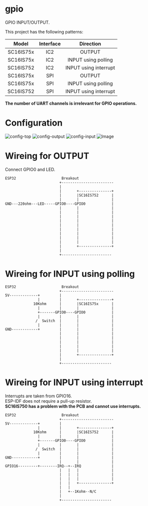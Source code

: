 # gpio
GPIO INPUT/OUTPUT.   

This project has the following patterns:

|Model|Interface|Direction|
|:-:|:-:|:-:|
|SC16IS75x|IC2|OUTPUT|
|SC16IS75x|IC2|INPUT using polling|
|SC16IS752|IC2|INPUT using interrupt|
|SC16IS75x|SPI|OUTPUT|
|SC16IS75x|SPI|INPUT using polling|
|SC16IS752|SPI|INPUT using interrupt|

__The number of UART channels is irrelevant for GPIO operations.__   


# Configuration   
![config-top](https://github.com/nopnop2002/esp-idf-sc16is750/assets/6020549/ffe3187e-f691-4e51-a734-62bce9a74e1c)
![config-output](https://github.com/nopnop2002/esp-idf-sc16is750/assets/6020549/423dd5d7-3f92-448c-a842-5cceddb9391e)
![config-input](https://github.com/nopnop2002/esp-idf-sc16is750/assets/6020549/4c83558f-c9dc-4fd9-acf2-b706d8917b5b)
![Image](https://github.com/user-attachments/assets/d19a9f63-3300-4110-b3e9-735fd99410d9)

# Wireing for OUTPUT  
Connect GPIO0 and LED.   
```
ESP32                     Breakout
                         +------------------------
                         |
                         |       +---------------+
                         |       |SC16IS752      |
                         |       |               |
GND---220ohm---LED-----GPIO0----GPIO0            |
                         |       |               |
                         |       |               |
                         |       |               |
                         |       |               |
                         |       |               |
                         |       |               |
                         |       |               |
                         |       |               |
                         |       |               |
                         |       +---------------+
                         |
                         +-----------------------
```

# Wireing for INPUT using polling   
```
ESP32                     Breakout
                         +------------------------
5V-------------+         |
               |         |       +---------------+
             10Kohm      |       |SC16IS75x      |
               |         |       |               |
               +-------GPIO0----GPIO0            |
               |         |       |               |
              /  Switch  |       |               |
               |         |       |               |
GND------------+         |       |               |
                         |       |               |
                         |       |               |
                         |       |               |
                         |       |               |
                         |       |               |
                         |       +---------------+
                         |
                         +-----------------------
```

# Wireing for INPUT using interrupt   
Interrupts are taken from GPIO16.   
ESP-IDF does not require a pull-up resistor.   
__SC16IS750 has a problem with the PCB and cannot use interrupts.__   
```
ESP32                     Breakout
                         +------------------------
5V-------------+         |
               |         |       +---------------+
             10Kohm      |       |SC16IS752      |
               |         |       |               |
               +-------GPIO0----GPIO0            |
               |         |       |               |
              /  Switch  |       |               |
               |         |       |               |
GND------------+         |       |               |
                         |       |               |
GPIO16---------+--------IRQ--+--IRQ              |
                         |   |   |               |
                         |   |   |               |
                         |   |   |               |
                         |   |   +---------------+
                         |   |
                         |   +--1Kohm--N/C
                         |
                         +-----------------------
```
